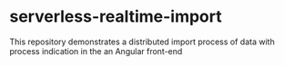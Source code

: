 # serverless-realtime-import
This repository demonstrates a distributed import process of data with process indication in the an Angular front-end
